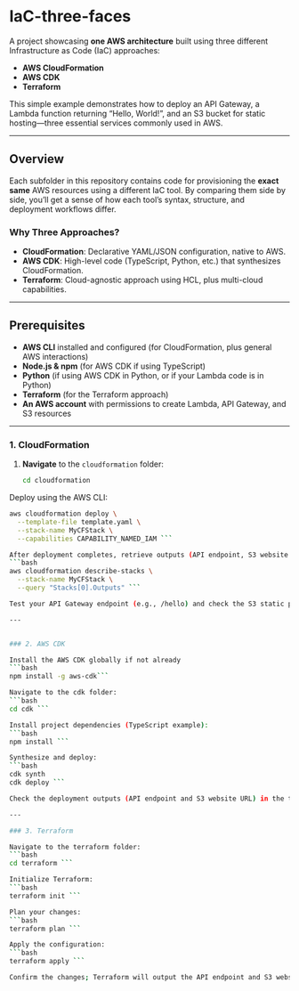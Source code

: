 # IaC-three-faces

A project showcasing **one AWS architecture** built using three different Infrastructure as Code (IaC) approaches:
- **AWS CloudFormation**  
- **AWS CDK**  
- **Terraform**

This simple example demonstrates how to deploy an API Gateway, a Lambda function returning “Hello, World!”, and an S3 bucket for static hosting—three essential services commonly used in AWS.

---

## Overview

Each subfolder in this repository contains code for provisioning the **exact same** AWS resources using a different IaC tool. By comparing them side by side, you’ll get a sense of how each tool’s syntax, structure, and deployment workflows differ.

### Why Three Approaches?
- **CloudFormation**: Declarative YAML/JSON configuration, native to AWS.  
- **AWS CDK**: High-level code (TypeScript, Python, etc.) that synthesizes CloudFormation.  
- **Terraform**: Cloud-agnostic approach using HCL, plus multi-cloud capabilities.

---

## Prerequisites

- **AWS CLI** installed and configured (for CloudFormation, plus general AWS interactions)  
- **Node.js & npm** (for AWS CDK if using TypeScript)  
- **Python** (if using AWS CDK in Python, or if your Lambda code is in Python)  
- **Terraform** (for the Terraform approach)  
- **An AWS account** with permissions to create Lambda, API Gateway, and S3 resources  

---

### 1. CloudFormation

1. **Navigate** to the `cloudformation` folder:
   ```bash
   cd cloudformation
   
  Deploy using the AWS CLI:
  ```bash
  aws cloudformation deploy \
    --template-file template.yaml \
    --stack-name MyCFStack \
    --capabilities CAPABILITY_NAMED_IAM ```

  After deployment completes, retrieve outputs (API endpoint, S3 website URL):
  ```bash
  aws cloudformation describe-stacks \
    --stack-name MyCFStack \
    --query "Stacks[0].Outputs" ```

  Test your API Gateway endpoint (e.g., /hello) and check the S3 static page (if you’ve uploaded index.html).

---


### 2. AWS CDK 

Install the AWS CDK globally if not already
  ```bash 
  npm install -g aws-cdk```

Navigate to the cdk folder:
  ```bash 
  cd cdk ```

Install project dependencies (TypeScript example):
  ```bash 
  npm install ```

Synthesize and deploy:
  ```bash 
  cdk synth
  cdk deploy ```

Check the deployment outputs (API endpoint and S3 website URL) in the terminal or the AWS console.

---

### 3. Terraform

Navigate to the terraform folder:
  ```bash 
  cd terraform ```

Initialize Terraform:
  ```bash 
  terraform init ```

Plan your changes:
  ```bash 
  terraform plan ```

Apply the configuration:
  ```bash 
  terraform apply ```

Confirm the changes; Terraform will output the API endpoint and S3 website URL once deployment completes.
   
